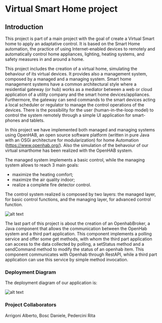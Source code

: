 # Virtual Smart Home project

## Introduction

This project is part of a main project with the goal of create a Virtual Smart home to apply an adaptative control.
It is based on the Smart Home automation, the practice of using Internet-enabled devices to remotely and automatically control home appliances, lighting, heating systems, and safety measures in and around a home.  

This project includes the creation of a virtual home, simulating the behaviour of its virtual devices.
It provides also a management system, composed by a managed and a managing system.
Smart home management systems have a common architectural style where a residential gateway (or hub) works as a mediator between a web or cloud application of a utility company and the smart home devices/appliances. 
Furthermore, the gateway can send commands to the smart devices acting a local scheduler or regulator to manage the control operations of the devices. 
There is the possibility for the user (human-in-the-loop model) to control the system remotely through a simple UI application for smart-phones and tablets.

In this project we have implemented both managed and managing systems using OpenHAB, an open source software platform (written in pure Java with an OSGi architecture for modularization) for home Automation (https://www.openhab.org/).
Also the simulation of the behavoiur of our virtual smarthome has been realized with the OpenHAB system. 

The managed system implements a basic control, while the managing system allows to reach 3 main goals:
- maximize the heating comfort;
- maximize the air quality indoor;
- realize a complete fire detector control.

The control system realized is composed by two layers: the managed layer, for basic control functions, and the managing layer, for advanced control function.

![alt text](https://github.com/PederciniRita/VirtualSmartHome/blob/master/imagesForREADME/management_system.JPG?raw=true)

The last part of this project is about the creation of an OpenhabBroker, a Java component that allows the communication between the OpenHab system and a third part application. This component implements a polling service and offer some get methods, with whom the third part application can access to the data collected by polling, a setStatus method and a sendCommand method to modify the status of an openhab item. 
This component communicates with Openhab through RestAPI, while a third part application can use this service by simple method invocation.

### Deployment Diagram
The deployment diagram of our application is:

![alt text](https://github.com/PederciniRita/VirtualSmartHome/blob/master/imagesForREADME/deployment_diagram.png?raw=true)

### Project Collaborators
Arrigoni Alberto, Bosc Daniele, Pedercini Rita
